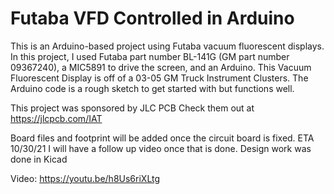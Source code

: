 # Futaba VFD Controlled in Arduino
This is an Arduino-based project using Futaba vacuum fluorescent displays.  In this project, I used Futaba part number BL-141G (GM part number 09367240), a MIC5891 to drive the screen, and an Arduino. This Vacuum Fluorescent Display is off of a 03-05 GM Truck Instrument Clusters. The Arduino code is a rough sketch to get started with but functions well. 

This project was sponsored by JLC PCB Check them out at https://jlcpcb.com/IAT 

Board files and footprint will be added once the circuit board is fixed.  ETA 10/30/21 I will have a follow up video once that is done.
Design work was done in Kicad

Video: https://youtu.be/h8Us6riXLtg
